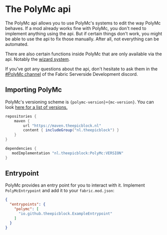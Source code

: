 # The PolyMc api
The PolyMc api allows you to use PolyMc's systems to edit the way PolyMc behaves.
If a mod already works fine with PolyMc, you don't need to implement anything using the api. 
But if certain things don't work, you might be able to use the api to fix those manually. 
After all, not everything can be automated.

There are also certain functions inside PolyMc that are only available via the api. Notably the [wizard system](wizards.md).

If you've got any questions about the api, don't hesitate to ask them in the [#PolyMc channel](https://discord.gg/hbp9Gv2) of the Fabric Serverside Development discord.

## Importing PolyMc
PolyMc's versioning scheme is `{polymc-version}+{mc-version}`. You can look [here for a list of versions.](https://maven.theepicblock.nl/nl/theepicblock/PolyMc/)

```groovy
repositories {
    maven {
        url "https://maven.theepicblock.nl"
        content { includeGroup("nl.theepicblock") }
    }
}

dependencies {
   modImplementation "nl.theepicblock:PolyMc:VERSION"
}
```

## Entrypoint
PolyMc provides an entry point for you to interact with it. Implement `PolyMcEntrypoint` and add it to your `fabric.mod.json`:
```json
{
  "entrypoints": {
    "polymc": [
      "io.github.theepicblock.ExampleEntrypoint"
    ]
  }
}
```
